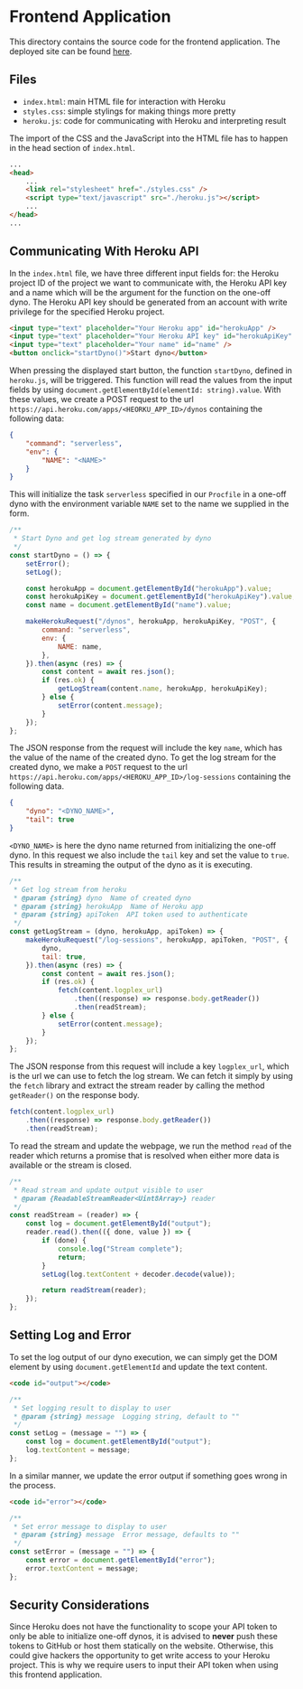 # Frontend Application

This directory contains the source code for the frontend application. The deployed site can be found [here](https://felix-seifert.github.io/serverless-on-heroku/).

## Files

-   `index.html`: main HTML file for interaction with Heroku
-   `styles.css`: simple stylings for making things more pretty
-   `heroku.js`: code for communicating with Heroku and interpreting result

The import of the CSS and the JavaScript into the HTML file has to happen in the head section of `index.html`.

```html
...
<head>
    ...
    <link rel="stylesheet" href="./styles.css" />
    <script type="text/javascript" src="./heroku.js"></script>
    ...
</head>
...
```

## Communicating With Heroku API

In the `index.html` file, we have three different input fields for: the Heroku project ID of the project we want to communicate with, the Heroku API key and a name which will be the argument for the function on the one-off dyno. The Heroku API key should be generated from an account with write privilege for the specified Heroku project.

```html
<input type="text" placeholder="Your Heroku app" id="herokuApp" />
<input type="text" placeholder="Your Heroku API key" id="herokuApiKey" />
<input type="text" placeholder="Your name" id="name" />
<button onclick="startDyno()">Start dyno</button>
```

When pressing the displayed start button, the function `startDyno`, defined in `heroku.js`, will be triggered. This function will read the values from the input fields by using `document.getElementById(elementId: string).value`. With these values, we create a POST request to the url `https://api.heroku.com/apps/<HEORKU_APP_ID>/dynos` containing the following data:

```json
{
    "command": "serverless",
    "env": {
        "NAME": "<NAME>"
    }
}
```

This will initialize the task `serverless` specified in our `Procfile` in a one-off dyno with the environment variable `NAME` set to the name we supplied in the form.

```js
/**
 * Start Dyno and get log stream generated by dyno
 */
const startDyno = () => {
    setError();
    setLog();

    const herokuApp = document.getElementById("herokuApp").value;
    const herokuApiKey = document.getElementById("herokuApiKey").value;
    const name = document.getElementById("name").value;

    makeHerokuRequest("/dynos", herokuApp, herokuApiKey, "POST", {
        command: "serverless",
        env: {
            NAME: name,
        },
    }).then(async (res) => {
        const content = await res.json();
        if (res.ok) {
            getLogStream(content.name, herokuApp, herokuApiKey);
        } else {
            setError(content.message);
        }
    });
};
```

The JSON response from the request will include the key `name`, which has the value of the name of the created dyno. To get the log stream for the created dyno, we make a `POST` request to the url `https://api.heroku.com/apps/<HEROKU_APP_ID>/log-sessions` containing the following data.

```json
{
    "dyno": "<DYNO_NAME>",
    "tail": true
}
```

`<DYNO_NAME>` is here the dyno name returned from initializing the one-off dyno. In this request we also include the `tail` key and set the value to `true`. This results in streaming the output of the dyno as it is executing.

```js
/**
 * Get log stream from heroku
 * @param {string} dyno  Name of created dyno
 * @param {string} herokuApp  Name of Heroku app
 * @param {string} apiToken  API token used to authenticate
 */
const getLogStream = (dyno, herokuApp, apiToken) => {
    makeHerokuRequest("/log-sessions", herokuApp, apiToken, "POST", {
        dyno,
        tail: true,
    }).then(async (res) => {
        const content = await res.json();
        if (res.ok) {
            fetch(content.logplex_url)
                .then((response) => response.body.getReader())
                .then(readStream);
        } else {
            setError(content.message);
        }
    });
};
```

The JSON response from this request will include a key `logplex_url`, which is the url we can use to fetch the log stream. We can fetch it simply by using the `fetch` library and extract the stream reader by calling the method `getReader()` on the response body.

```js
fetch(content.logplex_url)
    .then((response) => response.body.getReader())
    .then(readStream);
```

To read the stream and update the webpage, we run the method `read` of the reader which returns a promise that is resolved when either more data is available or the stream is closed.

```js
/**
 * Read stream and update output visible to user
 * @param {ReadableStreamReader<Uint8Array>} reader
 */
const readStream = (reader) => {
    const log = document.getElementById("output");
    reader.read().then(({ done, value }) => {
        if (done) {
            console.log("Stream complete");
            return;
        }
        setLog(log.textContent + decoder.decode(value));

        return readStream(reader);
    });
};
```

## Setting Log and Error

To set the log output of our dyno execution, we can simply get the DOM element by using `document.getElementId` and update the text content.

```html
<code id="output"></code>
```

```js
/**
 * Set logging result to display to user
 * @param {string} message  Logging string, default to ""
 */
const setLog = (message = "") => {
    const log = document.getElementById("output");
    log.textContent = message;
};
```

In a similar manner, we update the error output if something goes wrong in the process.

```html
<code id="error"></code>
```

```js
/**
 * Set error message to display to user
 * @param {string} message  Error message, defaults to ""
 */
const setError = (message = "") => {
    const error = document.getElementById("error");
    error.textContent = message;
};
```

## Security Considerations

Since Heroku does not have the functionality to scope your API token to only be able to initialize one-off dynos, it is advised to **never** push these tokens to GitHub or host them statically on the website. Otherwise, this could give hackers the opportunity to get write access to your Heroku project. This is why we require users to input their API token when using this frontend application.

